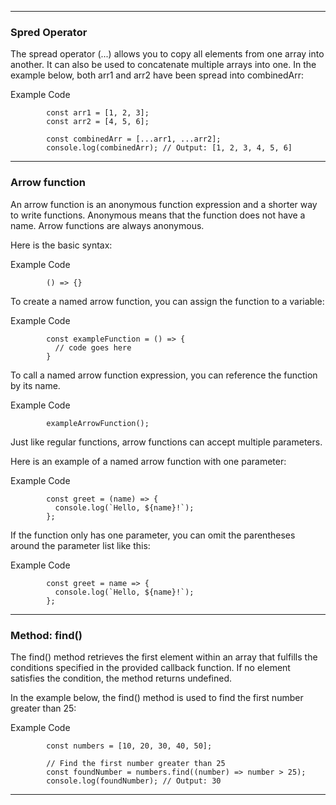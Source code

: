 ---------------------------------------------------------------------------------
### Spred Operator

The spread operator (...) allows you to copy all elements from one array into another. It can also be used to concatenate multiple arrays into one. In the example below, both arr1 and arr2 have been spread into combinedArr:

Example Code

            const arr1 = [1, 2, 3];
            const arr2 = [4, 5, 6];

            const combinedArr = [...arr1, ...arr2];
            console.log(combinedArr); // Output: [1, 2, 3, 4, 5, 6]

---------------------------------------------------------------------------------

### Arrow function

An arrow function is an anonymous function expression and a shorter way to write functions. Anonymous means that the function does not have a name. Arrow functions are always anonymous.

Here is the basic syntax:

Example Code

            () => {}

To create a named arrow function, you can assign the function to a variable:

Example Code

            const exampleFunction = () => {
              // code goes here
            }

To call a named arrow function expression, you can reference the function by its name.

Example Code

            exampleArrowFunction();

Just like regular functions, arrow functions can accept multiple parameters.

Here is an example of a named arrow function with one parameter:

Example Code

            const greet = (name) => {
              console.log(`Hello, ${name}!`);
            };
            
If the function only has one parameter, you can omit the parentheses around the parameter list like this:

Example Code

            const greet = name => {
              console.log(`Hello, ${name}!`);
            };

---------------------------------------------------------------------------------
### Method: find() 

The find() method retrieves the first element within an array that fulfills the conditions specified in the provided callback function. If no element satisfies the condition, the method returns undefined.

In the example below, the find() method is used to find the first number greater than 25:

Example Code

            const numbers = [10, 20, 30, 40, 50];

            // Find the first number greater than 25
            const foundNumber = numbers.find((number) => number > 25);
            console.log(foundNumber); // Output: 30

---------------------------------------------------------------------------------

